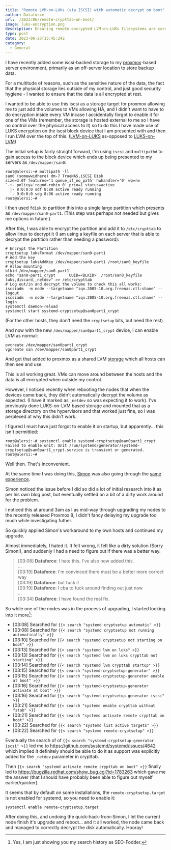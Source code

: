```yaml
---
title: "Remote LVM-on-LUKs (via ISCSI) with automatic decrypt on boot"
author: Dataforce
url:  /2023/06/remote-crypttab-on-boot/
image: luks-encryption.png
description: Ensuring remote encrypted LVM-on-LUKs filesystems are correctly enabled at boot time
type: post
date: 2023-06-25T15:45:24Z
category:
  - General
---
```


I have recently added some iscsi-backed storage to my [proxmox](https://www.proxmox.com/en/)-based server environment, primarily as an off-server location to store backup data.

For a multitude of reasons, such as the sensitive nature of the data, the fact that the physical storage lies outside of my control, and just good security hygiene - I wanted to ensure that the data is all encrypted at rest.

I wanted to be able to use this iscsi as a storage target for proxmox allowing me to just add the volumes to VMs allowing HA, and I didn't want to have to do encryption inside every VM incase I accidentally forgot to enable it for one of the VMs (remember, the storage is hosted external to me so I have no control over the physical access to it) so to do this I have made use of LUKS encryption on the iscsi block device that I am presented with and then I run LVM over the top of this. ([LVM-on-LUKS](https://wiki.archlinux.org/title/dm-crypt/Encrypting_an_entire_system#LVM_on_LUKS) as-opposed to [LUKS-on-LVM](https://wiki.archlinux.org/title/dm-crypt/Encrypting_an_entire_system#LUKS_on_LVM))

<!--more-->

The initial setup is fairly straight forward, I'm using `iscsi` and `multipathd` to gain access to the block device which ends up being presented to my servers as `/dev/mapper/san0`:

```shell
root@alersi:~# multipath -ll
san0 (somewwidhere) dm-7 TrueNAS,iSCSI Disk
size=3.0T features='1 queue_if_no_path' hwhandler='0' wp=rw
`-+- policy='round-robin 0' prio=1 status=active
  |- 8:0:0:0 sdf 8:80 active ready running
  `- 9:0:0:0 sdg 8:96 active ready running
root@alersi:~#
```

I then used `fdisk` to partition this into a single large partition which presents as `/dev/mapper/san0-part1`. (This step was perhaps not needed but gives me options in future.)

After this, I was able to encrypt the partition and add it to `/etc/crypttab` to allow linux to decrypt it (I am using a keyfile on each server that is able to decrypt the partition rather than needing a password):

```shell
# Encrypt the Partition
cryptsetup luksFormat /dev/mapper/san0-part1
# Add the key
cryptsetup luksAddKey /dev/mapper/san0-part1 /root/san0_keyfile
# Allow mounting
blkid /dev/mapper/san0-part1
echo "san0-part1_crypt      UUID=<BLKID>  /root/san0_keyfile  luks,discard,_netdev" >> /etc/crypttab
# Log out/in and decrypt the volume to check this all works:
iscsiadm  -m node --targetname "iqn.2005-10.org.freenas.ctl:shane" --logout
iscsiadm  -m node --targetname "iqn.2005-10.org.freenas.ctl:shane" --login
systemctl daemon-reload
systemctl start systemd-cryptsetup@san0part1_crypt
```
(For the other hosts, they don't need the `cryptsetup` bits, but need the rest)

And now with the new `/dev/mapper/san0part1_crypt` device, I can enable LVM as normal:
```shell
pvcreate /dev/mapper/san0part1_crypt
vgcreate san /dev/mapper/san0part1_crypt
```

And get that added to proxmox as a shared LVM [storage](https://pve.proxmox.com/wiki/Storage) which all hosts can then see and use.

This is all working great. VMs can move around between the hosts and the data is all encrypted when outside my control.


However, I noticed recently when rebooting the nodes that when the devices came back, they didn't automatically decrypt the volume as expected. (I have it marked as `_netdev` so was expecting it to work). I've previously done LUKS-on-LVM based storage and mounted that as a storage directory on the hypervisors and that worked just fine, so I was perplexed at why this didn't work.

I figured I must have just forgot to enable it on startup, but apparently... this isn't permittied:
```shell
root@alersi:~# systemctl enable systemd-cryptsetup@san0part1_crypt
Failed to enable unit: Unit /run/systemd/generator/systemd-cryptsetup@san0part1_crypt.service is transient or generated.
root@alersi:~#
```

Well then. That's inconvenient.

At the same time I was doing this, [Simon](https://www.simonmott.co.uk/) was also going through the [same experience](https://www.simonmott.co.uk/2023/06/auto-mount-luks-without-a-filesystem/).

Simon noticed the issue before I did so did a lot of initial research into it as per his own blog post, but eventually settled on a bit of a dirty work around for the problem.


I noticed this at around 3am as I as mid-way through upgrading my nodes to the recently released Proxmox 8, I didn't fancy delaying my upgrade too much while investigating futher.

So quickly applied Simon's workaround to my own hosts and continued my upgrade.

Almost immediately, I hated it. It felt wrong, it felt like a dirty solution (Sorry Simon!), and suddenly I had a need to figure out if there was a better way.

> [03:08] **Dataforce**: I hate this. I've also now added this.<br>
> ...<br>
> [03:19] **Dataforce**: I'm convinced there must be a better more correct way<br>
> [03:19] **Dataforce**: but fuck it<br>
> [03:19] **Dataforce**: I cba to fuck around finding out just now<br>
> ...<br>
> [03:34] **Dataforce**: I have found the real fix.<br>

So while one of the nodes was in the process of upgrading, I started looking into it more[^1]:

- [03:08] Searched for `{{< search "systemd cryptsetup automatic" >}}`
- [03:08] Searched for `{{< search "systemd cryptsetup not running automatically" >}}`
- [03:10] Searched for `{{< search "systemd cryptsetup not starting on boot" >}}`
- [03:13] Searched for `{{< search "systemd lvm on luks" >}}`
- [03:13] Searched for `{{< search "systemd lvm on luks crypttab not starting" >}}`
- [03:14] Searched for `{{< search "systemd lvm crypttab startup" >}}`
- [03:15] Searched for `{{< search "systemd-cryptsetup-generator" >}}`
- [03:15] Searched for `{{< search "systemd-cryptsetup-generator enable at boot" >}}`
- [03:16] Searched for `{{< search "systemd-cryptsetup-generator activate at boot" >}}`
- [03:16] Searched for `{{< search "systemd-cryptsetup-generator iscsi" >}}`
- [03:21] Searched for `{{< search "systemd enable crypttab without fstab" >}}`
- [03:21] Searched for `{{< search "systemd activate remote crypttab on boot" >}}`
- [03:22] Searched for `{{< search "systemd list active targets" >}}`
- [03:22] Searched for `{{< search "systemd remote-cryptsetup" >}}`

Eventually the search of of `{{< search "systemd-cryptsetup-generator iscsi" >}}` led me to https://github.com/systemd/systemd/issues/4642 which implied it definitely should be able to do it as support was explicitly added for the `_netdev` parameter in crypttab.

Then `{{< search "systemd activate remote crypttab on boot" >}}` finally led to https://bugzilla.redhat.com/show_bug.cgi?id=1783263 which gave me the answer (that I should have probably been able to figure out myself earlier/quicker).

It seems that by default on some installations, the `remote-cryptsetup.target` is not enabled for systemd, so you need to enable it:

```shell
systemctl enable remote-cryptsetup.target
```

After doing this, and undoing the quick-hack-from-Simon, I let the current node finish it's upgrade and reboot... and it all worked, the node came back and managed to correctly decrypt the disk automatically. Hooray!

[^1]: Yes, I am just showing you my search history as SEO-Fodder.